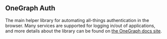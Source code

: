 ## OneGraph Auth

The main helper library for automating all-things authentication in the browser. Many services are supported for logging in/out of applications, and more details about the library can be found on [the OneGraph docs site](https://www.onegraph.com/docs/authentication.html).
